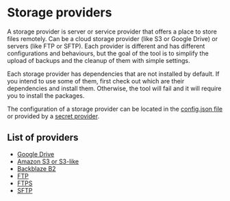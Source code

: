 # Storage providers

A storage provider is server or service provider that offers a place to store files remotely. Can be a cloud storage provider (like S3 or Google Drive) or servers (like FTP or SFTP). Each provider is different and has different configurations and behaviours, but the goal of the tool is to simplify the upload of backups and the cleanup of them with simple settings.

Each storage provider has dependencies that are not installed by default. If you intend to use some of them, first check out which are their dependencies and install them. Otherwise, the tool will fail and it will require you to install the packages.

The configuration of a storage provider can be located in the [config.json file](../configuration.md#storage_1) or provided by a [secret provider](../secrets/index.md).

## List of providers

- [Google Drive](gdrive.md)
- [Amazon S3 or S3-like](s3.md)
- [Backblaze B2](b2.md)
- [FTP](ftp.md)
- [FTPS](ftp.md#fpts)
- [SFTP](sftp.md)
